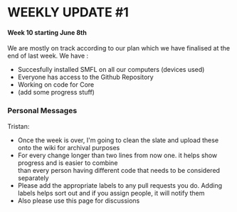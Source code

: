 # WEEKLY UPDATE #1

#### Week 10 starting June 8th

We are mostly on track according to our plan which we have finalised at the end of last week. 
We have :
- Succesfully installed SMFL on all our computers (devices used)
- Everyone has access to the Github Repository
- Working on code for Core 
- (add some progress stuff)

### Personal Messages

Tristan:
- Once the week is over, I'm going to clean the slate and upload these onto the wiki for archival purposes
- For every change longer than two lines from now one. it helps show progress and is easier to combine <br>
than every person having different code that needs to be considered separately
- Please add the appropriate labels to any pull requests you do. Adding labels helps sort out and if you assign people, it will notify them
- Also please use this page for discussions

